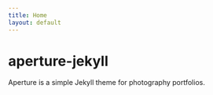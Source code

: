 ```yaml
---
title: Home
layout: default
---
```


# aperture-jekyll
Aperture is a simple Jekyll theme for photography portfolios.